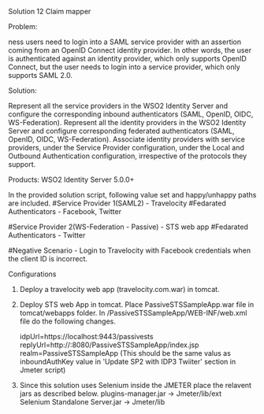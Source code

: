 Solution 12  Claim mapper


Problem:

ness users need to login into a SAML service provider with an assertion coming from an OpenID Connect identity provider.
In other words, the user is authenticated against an identity provider, which only supports OpenID Connect, but the user needs to login into a service provider, which only supports SAML 2.0.


Solution:

Represent all the service providers in the WSO2 Identity Server and configure the corresponding inbound authenticators (SAML, OpenID, OIDC, WS-Federation).
Represent all the identity providers in the WSO2 Identity Server and configure corresponding federated authenticators (SAML, OpenID, OIDC, WS-Federation).
Associate identity providers with service providers, under the Service Provider configuration, under the Local and Outbound Authentication configuration, irrespective of the protocols they support.

Products: WSO2 Identity Server 5.0.0+



In the provided solution script, following value set and happy/unhappy paths are included. 
#Service Provider 1(SAML2) - Travelocity
#Fedarated Authenticators - Facebook, Twitter

#Service Provider 2(WS-Federation - Passive) - STS web app
#Fedarated Authenticators - Twitter

#Negative Scenario - Login to Travelocity with Facebook credentials when the client ID is incorrect. 



Configurations

1. Deploy a travelocity web app (travelocity.com.war) in tomcat. 
2. Deploy STS web App in tomcat. 
Place PassiveSTSSampleApp.war file in tomcat/webapps folder. In /PassiveSTSSampleApp/WEB-INF/web.xml file do the following changes. 

	idpUrl=https://localhost:9443/passivests
	replyUrl=http://<tomcatHost>:8080/PassiveSTSSampleApp/index.jsp
	realm=PassiveSTSSampleApp (This should be the same valus as inboundAuthKey value in 'Update SP2 with IDP3 Twiiter' section in Jmeter script)


3. Since this solution uses Selenium inside the JMETER place the relavent jars as described below.
plugins-manager.jar -> Jmeter/lib/ext  
Selenium Standalone Server.jar -> Jmeter/lib  